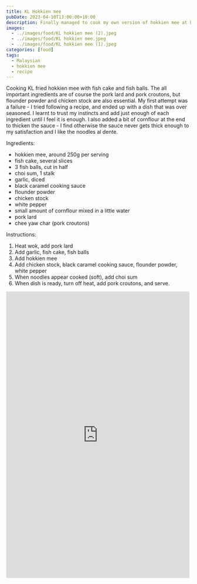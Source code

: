 ```yaml
---
title: KL Hokkien mee
pubDate: 2023-04-10T13:00:00+10:00
description: Finally managed to cook my own version of hokkien mee at home.
images:
  - ../images/food/KL hokkien mee (2).jpeg
  - ../images/food/KL hokkien mee.jpeg
  - ../images/food/KL hokkien mee (1).jpeg
categories: [food]
tags:
  - Malaysian
  - hokkien mee
  - recipe
---
```


Cooking KL fried hokkien mee with fish cake and fish balls. The all important ingredients are of course the pork lard and pork croutons, but flounder powder and chicken stock are also essential. My first attempt was a failure - I tried following a recipe, and ended up with a dish that was over seasoned. I learnt to trust my instincts and add just enough of each ingredient until I feel it is enough. I also added a bit of cornflour at the end to thicken the sauce - I find otherwise the sauce never gets thick enough to my satisfaction and I like the noodles al dente.

Ingredients:

- hokkien mee, around 250g per serving
- fish cake, several slices
- 3 fish balls, cut in half
- choi sum, 1 stalk
- garlic, diced
- black caramel cooking sauce
- flounder powder
- chicken stock
- white pepper
- small amount of cornflour mixed in a little water
- pork lard
- chee yaw char (pork croutons)

Instructions:

1. Heat wok, add pork lard
2. Add garlic, fish cake, fish balls
3. Add hokkien mee
4. Add chicken stock, black caramel cooking sauce, flounder powder, white pepper
5. When noodles appear cooked (soft), add choi sum
6. When dish is ready, turn off heat, add pork croutons, and serve.

<iframe src="https://www.facebook.com/plugins/post.php?href=https%3A%2F%2Fwww.facebook.com%2Fchris1.tham%2Fposts%2Fpfbid0urzrvKZ8uWLJTp3FHqf6vowe2HwSaz3SgQXtenHwZGeL8APS3prob6D57Xx67LStl&show_text=true&width=500" width="500" height="781" style="border:none;overflow:hidden" scrolling="no" frameborder="0" allowfullscreen="true" allow="autoplay; clipboard-write; encrypted-media; picture-in-picture; web-share"></iframe>
